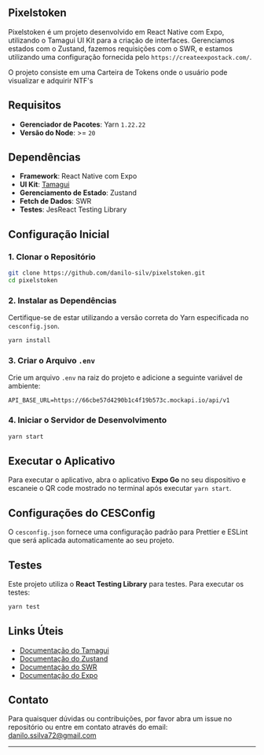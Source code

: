 ## Pixelstoken

Pixelstoken é um projeto desenvolvido em React Native com Expo, utilizando o Tamagui UI Kit para a criação de interfaces. Gerenciamos estados com o Zustand, fazemos requisições com o SWR, e estamos utilizando uma configuração fornecida pelo `https://createexpostack.com/`. 

O projeto consiste em uma Carteira de Tokens onde o usuário pode visualizar e adquirir NTF's

## Requisitos

- **Gerenciador de Pacotes**: Yarn `1.22.22`
- **Versão do Node**: >= `20`

## Dependências

- **Framework**: React Native com Expo
- **UI Kit**: [Tamagui](https://tamagui.dev/)
- **Gerenciamento de Estado**: Zustand
- **Fetch de Dados**: SWR
- **Testes**: JesReact Testing Library

## Configuração Inicial

### 1. Clonar o Repositório

```sh
git clone https://github.com/danilo-silv/pixelstoken.git
cd pixelstoken
```

### 2. Instalar as Dependências

Certifique-se de estar utilizando a versão correta do Yarn especificada no `cesconfig.json`.

```sh
yarn install
```

### 3. Criar o Arquivo `.env`

Crie um arquivo `.env` na raiz do projeto e adicione a seguinte variável de ambiente:

```dotenv
API_BASE_URL=https://66cbe57d4290b1c4f19b573c.mockapi.io/api/v1
```

### 4. Iniciar o Servidor de Desenvolvimento

```sh
yarn start
```

## Executar o Aplicativo

Para executar o aplicativo, abra o aplicativo **Expo Go** no seu dispositivo e escaneie o QR code mostrado no terminal após executar `yarn start`.

## Configurações do CESConfig

O `cesconfig.json` fornece uma configuração padrão para Prettier e ESLint que será aplicada automaticamente ao seu projeto. 

## Testes

Este projeto utiliza o **React Testing Library** para testes. Para executar os testes:

```sh
yarn test
```

## Links Úteis

- [Documentação do Tamagui](https://tamagui.dev/)
- [Documentação do Zustand](https://github.com/pmndrs/zustand)
- [Documentação do SWR](https://swr.vercel.app/)
- [Documentação do Expo](https://docs.expo.dev/)

## Contato

Para quaisquer dúvidas ou contribuições, por favor abra um issue no repositório ou entre em contato através do email: danilo.ssilva72@gmail.com

---
